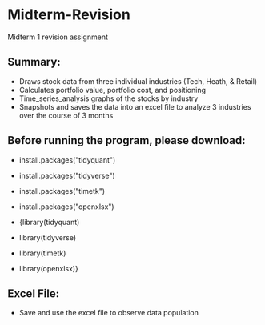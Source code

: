 # Midterm-Revision
Midterm 1 revision assignment 

## Summary:

- Draws stock data from three individual industries (Tech, Heath, & Retail) 
- Calculates portfolio value, portfolio cost, and positioning 
- Time_series_analysis graphs of the stocks by industry
- Snapshots and saves the data into an excel file to analyze 3 industries over the course of 3 months 

## Before running the program, please download:

- install.packages("tidyquant")
- install.packages("tidyverse")
- install.packages("timetk")
- install.packages("openxlsx")

- {library(tidyquant)
- library(tidyverse)
- library(timetk)
- library(openxlsx)}

## Excel File:

- Save and use the excel file to observe data population
